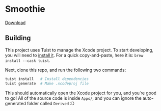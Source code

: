 # Smoothie

[Download](https://nightly.link/FormalSnake/Smoothie/workflows/build-smoothie/main/Smoothie.dmg.zip?h=cd34864d072cb859bbfa319e3ae76484bc67a692)

## Building

This project uses Tuist to manage the Xcode project. To start developing, you will need to [install it](https://docs.tuist.io/guide/introduction/installation.html). For a quick copy-and-paste, here it is: `brew install --cask tuist`.

Next, clone this repo, and run the following two commands:
```sh
tuist install	# Install dependencies
tuist generate	# Make .xcodeproj file
```

This should automatically open the Xcode project for you, and you’re good to go! All of the source code is inside `Apps/`, and you can ignore the auto-generated folder called `Derived` :D
